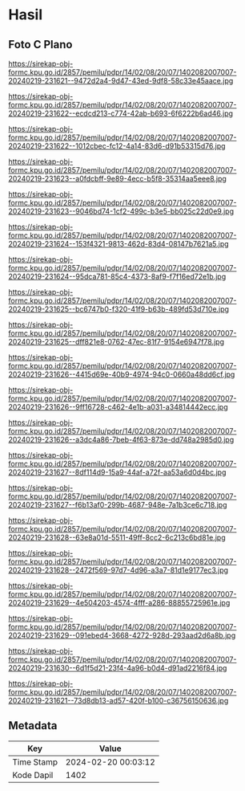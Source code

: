 # Hasil

## Foto C Plano

https://sirekap-obj-formc.kpu.go.id/2857/pemilu/pdpr/14/02/08/20/07/1402082007007-20240219-231621--9472d2a4-9d47-43ed-9df8-58c33e45aace.jpg

https://sirekap-obj-formc.kpu.go.id/2857/pemilu/pdpr/14/02/08/20/07/1402082007007-20240219-231622--ecdcd213-c774-42ab-b693-6f6222b6ad46.jpg

https://sirekap-obj-formc.kpu.go.id/2857/pemilu/pdpr/14/02/08/20/07/1402082007007-20240219-231622--1012cbec-fc12-4a14-83d6-d91b53315d76.jpg

https://sirekap-obj-formc.kpu.go.id/2857/pemilu/pdpr/14/02/08/20/07/1402082007007-20240219-231623--a0fdcbff-9e89-4ecc-b5f8-35314aa5eee8.jpg

https://sirekap-obj-formc.kpu.go.id/2857/pemilu/pdpr/14/02/08/20/07/1402082007007-20240219-231623--9046bd74-1cf2-499c-b3e5-bb025c22d0e9.jpg

https://sirekap-obj-formc.kpu.go.id/2857/pemilu/pdpr/14/02/08/20/07/1402082007007-20240219-231624--153f4321-9813-462d-83d4-08147b7621a5.jpg

https://sirekap-obj-formc.kpu.go.id/2857/pemilu/pdpr/14/02/08/20/07/1402082007007-20240219-231624--95dca781-85c4-4373-8af9-f7f16ed72e1b.jpg

https://sirekap-obj-formc.kpu.go.id/2857/pemilu/pdpr/14/02/08/20/07/1402082007007-20240219-231625--bc6747b0-f320-41f9-b63b-489fd53d710e.jpg

https://sirekap-obj-formc.kpu.go.id/2857/pemilu/pdpr/14/02/08/20/07/1402082007007-20240219-231625--dff821e8-0762-47ec-81f7-9154e6947f78.jpg

https://sirekap-obj-formc.kpu.go.id/2857/pemilu/pdpr/14/02/08/20/07/1402082007007-20240219-231626--4415d69e-40b9-4974-94c0-0660a48dd6cf.jpg

https://sirekap-obj-formc.kpu.go.id/2857/pemilu/pdpr/14/02/08/20/07/1402082007007-20240219-231626--9ff16728-c462-4e1b-a031-a34814442ecc.jpg

https://sirekap-obj-formc.kpu.go.id/2857/pemilu/pdpr/14/02/08/20/07/1402082007007-20240219-231626--a3dc4a86-7beb-4f63-873e-dd748a2985d0.jpg

https://sirekap-obj-formc.kpu.go.id/2857/pemilu/pdpr/14/02/08/20/07/1402082007007-20240219-231627--8df114d9-15a9-44af-a72f-aa53a6d0d4bc.jpg

https://sirekap-obj-formc.kpu.go.id/2857/pemilu/pdpr/14/02/08/20/07/1402082007007-20240219-231627--f6b13af0-299b-4687-948e-7a1b3ce6c718.jpg

https://sirekap-obj-formc.kpu.go.id/2857/pemilu/pdpr/14/02/08/20/07/1402082007007-20240219-231628--63e8a01d-5511-49ff-8cc2-6c213c6bd81e.jpg

https://sirekap-obj-formc.kpu.go.id/2857/pemilu/pdpr/14/02/08/20/07/1402082007007-20240219-231628--2472f569-97d7-4d96-a3a7-81d1e9177ec3.jpg

https://sirekap-obj-formc.kpu.go.id/2857/pemilu/pdpr/14/02/08/20/07/1402082007007-20240219-231629--4e504203-4574-4fff-a286-88855725961e.jpg

https://sirekap-obj-formc.kpu.go.id/2857/pemilu/pdpr/14/02/08/20/07/1402082007007-20240219-231629--091ebed4-3668-4272-928d-293aad2d6a8b.jpg

https://sirekap-obj-formc.kpu.go.id/2857/pemilu/pdpr/14/02/08/20/07/1402082007007-20240219-231630--6d1f5d21-23f4-4a96-b0d4-d91ad2216f84.jpg

https://sirekap-obj-formc.kpu.go.id/2857/pemilu/pdpr/14/02/08/20/07/1402082007007-20240219-231621--73d8db13-ad57-420f-b100-c36756150636.jpg


## Metadata

| Key        | Value               |
| ---------- | ------------------- |
| Time Stamp | 2024-02-20 00:03:12 |
| Kode Dapil | 1402                |



